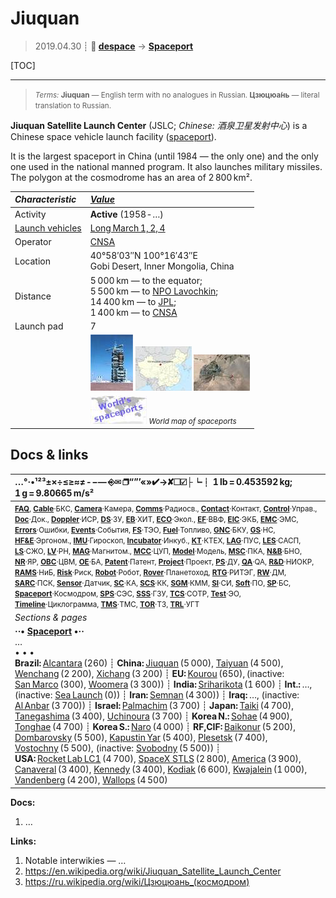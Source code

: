# Jiuquan
> 2019.04.30 ┊ **🚀 [despace](index.md)** → **[Spaceport](spaceport.md)**

[TOC]

---

> <small>*Terms:* **Jiuquan** — English term with no analogues in Russian. **Цзюцюа́нь** — literal translation to Russian.</small>

**Jiuquan Satellite Launch Center** (JSLC; *Chinese: 酒泉卫星发射中心*) is a Chinese space vehicle launch facility ([spaceport](spaceport.md)).

It is the largest spaceport in China (until 1984 — the only one) and the only one used in the national manned program. It also launches military missiles. The polygon at the cosmodrome has an area of 2 800 km².

|*Characteristic*|*[Value](si.md)*|
|:--|:--|
| Activity  |**Active** (1958 ‑ …)  |
| [Launch vehicles](lv.md)  | [Long March 1, 2, 4](long_march.md)  |
| Operator  | [CNSA](03_cnsa.md)  |
| Location  | 40°58′03″N 100°16′43″E<br> Gobi Desert, Inner Mongolia, China  |
| Distance  | 5 000 km — to the equator;<br> 5 500 km — to [NPO Lavochkin](03_lav.md);<br> 14 400 km — to [JPL](03_jpl.md);<br> 1 400 km — to [CNSA](03_cnsa.md)  |
| Launch pad  | 7  |
|| [![](f/spaceport/jiuquan/pic1_thumb.jpg)](f/spaceport/jiuquan/pic1.jpg)  [![](f/spaceport/jiuquan/map1_thumb.jpg)](f/spaceport/jiuquan/map1.png)   [![](f/spaceport/jiuquan/map2_thumb.jpg)](f/spaceport/jiuquan/map2.jpg)  |
|| [![](f/spaceport/map_world_spaceport_location_thumb.jpg)](f/spaceport/map_world_spaceport_location.jpg) <small>*World map of spaceports*</small>  |



<p style="page-break-after:always"> </p>

## Docs & links
|…°·•¹²³±×÷≤≥≈≠ ‑ −— ⎆✉ ❐“”’«»✔→✘☐☑├┕┆ 1 lb = 0.453592 kg; 1 g = 9.80665 m/s²|
|:--|
|<small>**[FAQ](faq.md)**, **[Cable](cable.md)**·БКС, **[Camera](camera.md)**·Камера, **[Comms](comms.md)**·Радиосв., **[Contact](contact.md)**·Контакт, **[Control](control.md)**·Управ., **[Doc](doc.md)**·Док., **[Doppler](doppler.md)**·ИСР, **[DS](ds.md)**·ЗУ, **[EB](eb.md)**·ХИТ, **[ECO](ecology.md)**·Экол., **[EF](ef.md)**·ВВФ, **[ElC](elc.md)**·ЭКБ, **[EMC](emc.md)**·ЭМС, **[Errors](error.md)**·Ошибки, **[Events](event.md)**·События, **[FS](fs.md)**·ТЭО, **[Fuel](fuel.md)**·Топливо, **[GNC](gnc.md)**·БКУ, **[GS](scs.md)**·НС, **[HF&E](hfe.md)**·Эргоном., **[IMU](imu.md)**·Гироскоп, **[Incubator](incubator.md)**·Инкуб., **[KT](kt.md)**·КТЕХ, **[LAG](lag.md)**·ПУC, **[LES](les.md)**·САСП, **[LS](ls.md)**·СЖО, **[LV](lv.md)**·РН, **[MAG](mag.md)**·Магнитом., **[MCC](mcc.md)**·ЦУП, **[Model](model.md)**·Модель, **[MSC](sc.md)**·ПКА, **[N&B](nnb.md)**·БНО, **[NR](nr.md)**·ЯР, **[OBC](obc.md)**·ЦВМ, **[OE](oe.md)**·БА, **[Patent](патент.md)**·Патент, **[Project](project.md)**·Проект, **[PS](ps.md)**·ДУ, **[QA](quality.md)**·QA, **[R&D](rnd.md)**·НИОКР, **[RAMS](rams.md)**·НиБ, **[Risk](risk.md)**·Риск, **[Robot](robotics.md)**·Робот, **[Rover](rover.md)**·Планетоход, **[RTG](rtg.md)**·РИТЭГ, **[RW](rw.md)**·ДМ, **[SARC](sarc.md)**·ПСК, **[Sensor](sensor.md)**·Датчик, **[SC](sc.md)**·КА, **[SCS](scs.md)**·КК, **[SGM](sgm.md)**·КММ, **[SI](si.md)**·СИ, **[Soft](soft.md)**·ПО, **[SP](sp.md)**·БС, **[Spaceport](spaceport.md)**·Космодром, **[SPS](sps.md)**·СЭС, **[SSS](sss.md)**·ГЗУ, **[TCS](tcs.md)**·СОТР, **[Test](test.md)**·ЭО, **[Timeline](timeline.md)**·Циклограмма, **[TMS](tms.md)**·ТМС, **[TOR](tor.md)**·ТЗ, **[TRL](trl.md)**·УГТ</small>|
|*Sections & pages*|
|**··• [Spaceport](spaceport.md) •··**<br> … <br>• • •<br> **Brazil:** [Alcantara](alcantara.md) (260) ┊ **China:** [Jiuquan](jiuquan.md) (5 000), [Taiyuan](taiyuan.md) (4 500), [Wenchang](wenchang.md) (2 200), [Xichang](xichang.md) (3 200) ┊ **EU:** [Kourou](kourou.md) (650), (inactive: [San Marco](san_marco.md) (300), [Woomera](woomera.md) (3 300)) ┊ **India:** [Sriharikota](sriharikota.md) (1 600) ┊ **Int.:** …, (inactive: [Sea Launch](sea_launch.md) (0)) ┊ **Iran:** [Semnan](semnan.md) (4 300)) ┊ **Iraq:** …, (inactive: [Al Anbar](al_anbar.md) (3 700)) ┊ **Israel:** [Palmachim](palmachim.md) (3 700) ┊ **Japan:** [Taiki](taiki.md) (4 700), [Tanegashima](tanegashima.md) (3 400), [Uchinoura](uchinoura.md) (3 700) ┊ **Korea N.:** [Sohae](sohae.md) (4 900), [Tonghae](tonghae.md) (4 700) ┊ **Korea S.:** [Naro](naro.md) (4 000) ┊ **RF,CIF:** [Baikonur](baikonur.md) (5 200), [Dombarovsky](dombarovsky.md) (5 500), [Kapustin Yar](kapustin_yar.md) (5 400), [Plesetsk](plesetsk.md) (7 400), [Vostochny](vostochny.md) (5 500), (inactive: [Svobodny](svobodny.md) (5 500)) ┊ **USA:** [Rocket Lab LC1](rocket_lab_lc1.md) (4 700), [SpaceX STLS](spacex_stls.md) (2 800), [America](america.md) (3 900), [Canaveral](canaveral.md) (3 400), [Kennedy](kennedy.md) (3 400), [Kodiak](kodiak.md) (6 600), [Kwajalein](kwajalein.md) (1 000), [Vandenberg](vandenberg.md) (4 200), [Wallops](wallops.md) (4 500)|

**Docs:**

   1. …

**Links:**

   1. Notable interwikies — …
   1. <https://en.wikipedia.org/wiki/Jiuquan_Satellite_Launch_Center>
   1. <https://ru.wikipedia.org/wiki/Цзюцюань_(космодром)>

